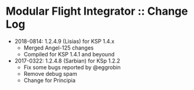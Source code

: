 # Modular Flight Integrator :: Change Log

* 2018-0814: 1.2.4.9 (Lisias) for KSP 1.4.x
	+ Merged Angel-125 changes
	+ Compiled for KSP 1.4.1 and beyound
* 2017-0322: 1.2.4.8 (Sarbian) for KSp 1.2.2
	+ Fix some bugs reported by @eggrobin
	+ Remove debug spam
	+ Change for Principia 
